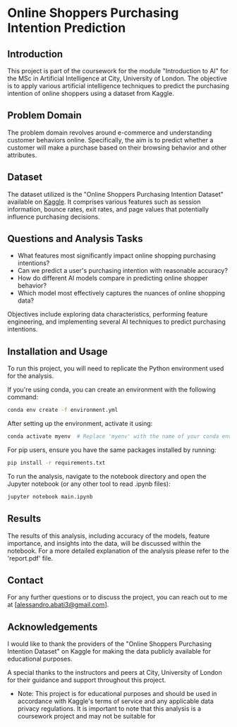 # Online Shoppers Purchasing Intention Prediction

## Introduction
This project is part of the coursework for the module "Introduction to AI" for the MSc in Artificial Intelligence at City, University of London. The objective is to apply various artificial intelligence techniques to predict the purchasing intention of online shoppers using a dataset from Kaggle.

## Problem Domain
The problem domain revolves around e-commerce and understanding customer behaviors online. Specifically, the aim is to predict whether a customer will make a purchase based on their browsing behavior and other attributes.

## Dataset
The dataset utilized is the "Online Shoppers Purchasing Intention Dataset" available on [Kaggle](https://www.kaggle.com/datasets/imakash3011/online-shoppers-purchasing-intention-dataset). It comprises various features such as session information, bounce rates, exit rates, and page values that potentially influence purchasing decisions.

## Questions and Analysis Tasks
- What features most significantly impact online shopping purchasing intentions?
- Can we predict a user's purchasing intention with reasonable accuracy?
- How do different AI models compare in predicting online shopper behavior?
- Which model most effectively captures the nuances of online shopping data?

Objectives include exploring data characteristics, performing feature engineering, and implementing several AI techniques to predict purchasing intentions.

## Installation and Usage

To run this project, you will need to replicate the Python environment used for the analysis.

If you're using conda, you can create an environment with the following command:

```bash
conda env create -f environment.yml
```

After setting up the environment, activate it using:
```bash
conda activate myenv  # Replace 'myenv' with the name of your conda environment
```

For pip users, ensure you have the same packages installed by running:

```bash
pip install -r requirements.txt
```

To run the analysis, navigate to the notebook directory and open the Jupyter notebook (or any other tool to read .ipynb files):

```bash
jupyter notebook main.ipynb
```

## Results

The results of this analysis, including accuracy of the models, feature importance, and insights into the data, will be discussed within the notebook. For a more detailed explanation of the analysis please refer to the 'report.pdf' file.

## Contact

For any further questions or to discuss the project, you can reach out to me at [alessandro.abati3@gmail.com].

## Acknowledgements

I would like to thank the providers of the "Online Shoppers Purchasing Intention Dataset" on Kaggle for making the data publicly available for educational purposes.

A special thanks to the instructors and peers at City, University of London for their guidance and support throughout this project.

* Note: This project is for educational purposes and should be used in accordance with Kaggle's terms of service and any applicable data privacy regulations. It is important to note that this analysis is a coursework project and may not be suitable for